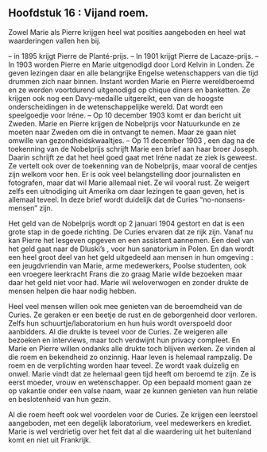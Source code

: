 ## Hoofdstuk 16 : Vijand roem.

Zowel Marie als Pierre krijgen heel wat posities aangeboden en heel wat waarderingen vallen hen bij.

– in 1895 krijgt Pierre de Planté-prijs.
– In 1901 krijgt Pierre de Lacaze-prijs.
– In 1903 worden Pierre en Marie uitgenodigd door Lord Kelvin in Londen. Ze geven lezingen daar en alle belangrijke Engelse wetenschappers van die tijd drummen zich naar binnen. Instant worden Marie en Pierre wereldberoemd en ze worden voortdurend uitgenodigd op chique diners en banketten. Ze krijgen ook nog een Davy-medaille uitgereikt, een van de hoogste onderscheidingen in de wetenschappelijke wereld. Dat wordt een speelgoedje voor Iréne.
– Op 10 december 1903 komt er dan bericht uit Zweden. Marie en Pierre krijgen de Nobelprijs voor Natuurkunde en ze moeten naar Zweden om die in ontvangt te nemen. Maar ze gaan niet omwille van gezondheidskwaaltjes.
– Op 11 december 1903 , een dag na de toekenning van de Nobelprijs schrijft Marie een brief aan haar broer Joseph. Daarin schrijft ze dat het heel goed gaat met Iréne nadat ze ziek is geweest. Ze vertelt ook over de toekenning van de Nobelprijs, maar vooral de centjes zijn welkom voor hen. Er is ook veel belangstelling door journalisten en fotografen, maar dat wil Marie allemaal niet. Ze wil vooral rust. Ze weigert zelfs een uitnodiging uit Amerika om daar lezingen te gaan geven, het is allemaal teveel. In deze brief wordt duidelijk dat de Curies “no-nonsens-mensen” zijn.

Het geld van de Nobelprijs wordt op 2 januari 1904 gestort en dat is een grote stap in de goede richting. De Curies ervaren dat ze rijk zijn. Vanaf nu kan Pierre het lesgeven opgeven en een assistent aannemen. Een deel van het geld gaat naar de Dluski’s , voor hun sanatorium in Polen. En dan wordt een heel groot deel van het geld uitgedeeld aan mensen in hun omgeving :  een jeugdvriendin van Marie, arme medewerkers, Poolse studenten, ook een vroegere leerkracht Frans die zo graag Marie wilde bezoeken maar daar het geld niet voor had. Marie wil weloverwogen en zonder drukte de mensen helpen die haar nodig hebben. 

Heel veel mensen willen ook mee genieten van de beroemdheid van de Curies. Ze geraken er een beetje de rust en de geborgenheid door verloren. Zelfs hun schuurtje/laboratorium en hun huis wordt overspoeld door aanbidders. Al die drukte is teveel voor de Curies. Ze weigeren alle bezoeken en interviews, maar toch verdwijnt hun privacy compleet. En Marie en Pierre willen ondanks alle drukte toch blijven werken. Ze vinden al die roem en bekendheid zo onzinnig. Haar leven is helemaal rampzalig.  De roem en de verplichting worden haar teveel. Ze wordt vaak duizelig en onwel. Marie vindt dat ze helemaal geen tijd heeft om beroemd te zijn. Ze is eerst moeder, vrouw en wetenschapper. Op een bepaald moment gaan ze op vakantie onder een valse naam, waar ze kunnen genieten van hun relatie en beslotenheid van hun gezin.

Al die roem heeft ook wel voordelen voor de Curies. Ze krijgen een leerstoel aangeboden, met een degelijk laboratorium, veel medewerkers en krediet. Marie is wel verdrietig over het feit dat al die waardering uit het buitenland komt en niet uit Frankrijk.
